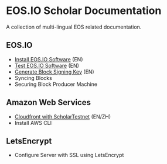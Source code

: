 # EOS.IO Scholar Documentation

A collection of multi-lingual EOS related documentation.

## EOS.IO

- [Install EOS.IO Software](eos/install-eosio-software/README.md) (EN)
- [Test EOS.IO Software](eos/test-eosio-software/README.md) (EN)
- [Generate Block Signing Key](eos/generate-block-signing-key/README.md) (EN)
- Syncing Blocks
- Securing Block Producer Machine

## Amazon Web Services

- [Cloudfront with ScholarTestnet](aws/cloudfront-with-scholar-testnet/README.md) (EN/ZH)
- Install AWS CLI

## LetsEncrypt

- Configure Server with SSL using LetsEncrypt
